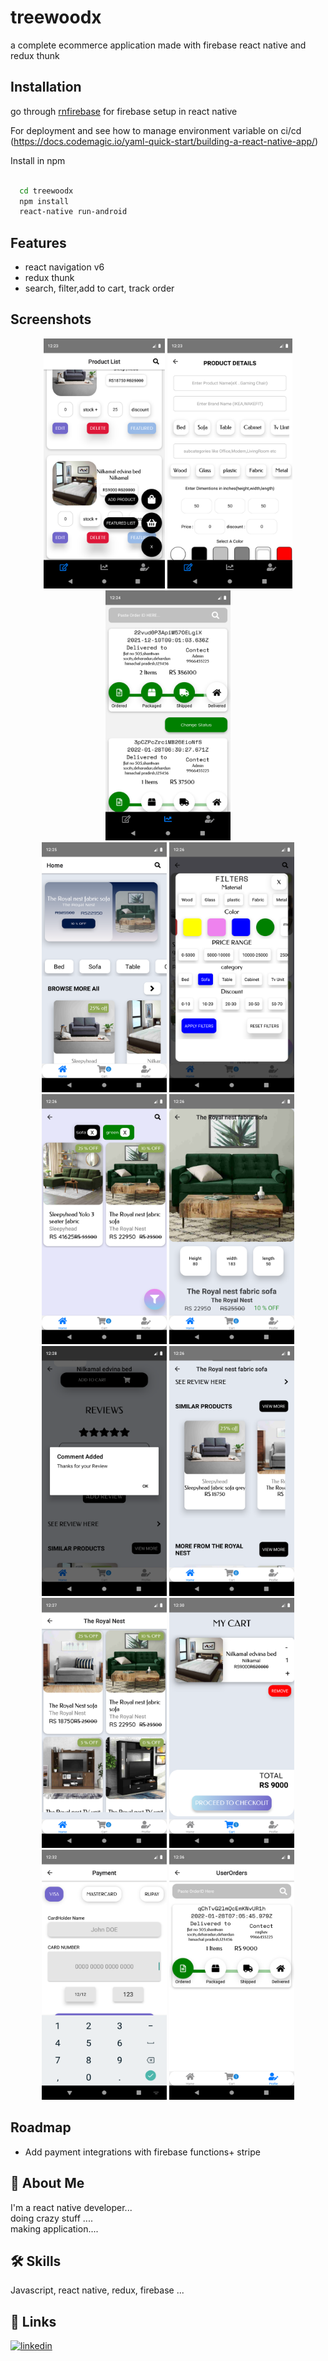 
# treewoodx

a complete ecommerce application made with firebase react native and redux thunk

## Installation


go through [rnfirebase](https://rnfirebase.io/) for firebase setup
in react native

For deployment and see how to manage environment variable on
ci/cd (https://docs.codemagic.io/yaml-quick-start/building-a-react-native-app/)

Install in npm

```bash

  cd treewoodx
  npm install
  react-native run-android
```
    
## Features

- react navigation v6
- redux thunk
- search, filter,add to cart, track order



## Screenshots

<div>
<div align="center" margin="10px">
  <img src="screenshots/admin1.png" height="400px" margin="10px" idth="200px"/>
  <img src="screenshots/admin2.png" height="400px" margin="10px" width="200px"/>
  <img src="screenshots/admin3.png" height="400px" margin="10px" width="200px"/>
</div>
  <div align="center" margin="10px">
  <img src="screenshots/user1.png" height="400px" margin="10px" width="200px"/>
  <img src="screenshots/user3.png" height="400px" margin="10px" width="200px"/>
  <img src="screenshots/user4.png" height="400px" margin="10px" width="200px"/>
  <img src="screenshots/user5.png" height="400px" margin="10px" width="200px"/>
  
 </div>
  <div align="center" margin="10px">
  <img src="screenshots/user6.png" height="400px" margin="10px" width="200px"/> 
  <img src="screenshots/user8.png" height="400px" margin="10px" width="200px"/>
  <img src="screenshots/user9.png" height="400px" margin="10px" width="200px"/>
  <img src="screenshots/user10.png" height="400px" margin="10px" width="200px"/>

 </div>  
  <div align="center" margin="10px">
    <img src="screenshots/user11.png" height="400px" margin="10px" width="200px"/>
  <img src="screenshots/user12.png" height="400px" margin="10px" width="200px"/> 
  </div> 
</div>


## Roadmap

- Add payment integrations with firebase functions+ stripe



## 🚀 About Me
I'm a react native developer...  
doing crazy stuff ....  
making application....

## 🛠 Skills
Javascript, react native, redux, firebase ...


## 🔗 Links
[![linkedin](https://img.shields.io/badge/linkedin-0A66C2?style=for-the-badge&logo=linkedin&logoColor=white)](https://www.linkedin.com/in/mahendra-gohil-175678183)

